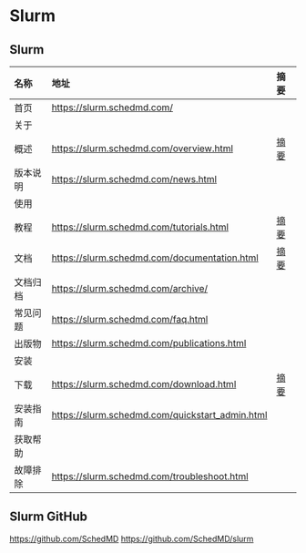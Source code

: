 # Slurm

## Slurm

 名称     | 地址                                            | 摘要
:---------|:------------------------------------------------|:------------------------------------------------------------
 首页     | https://slurm.schedmd.com/                      |
 关于     |                                                 |
 概述     | https://slurm.schedmd.com/overview.html         | [摘要](slurm/slurm-overview.md)
 版本说明 | https://slurm.schedmd.com/news.html             |
 使用     |                                                 |
 教程     | https://slurm.schedmd.com/tutorials.html        | [摘要](slurm/slurm-tutorial.md)
 文档     | https://slurm.schedmd.com/documentation.html    | [摘要](slurm/slurm-doc.md)
 文档归档 | https://slurm.schedmd.com/archive/              |
 常见问题 | https://slurm.schedmd.com/faq.html              |
 出版物   | https://slurm.schedmd.com/publications.html     |
 安装     |                                                 |
 下载     | https://slurm.schedmd.com/download.html         | [摘要](slurm/slurm-download.md)
 安装指南 | https://slurm.schedmd.com/quickstart_admin.html |
 获取帮助 |                                                 |
 故障排除 | https://slurm.schedmd.com/troubleshoot.html     |

## Slurm GitHub

https://github.com/SchedMD
https://github.com/SchedMD/slurm




















